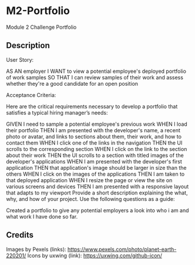 # M2-Portfolio
Module 2 Challenge Portfolio

## Description

User Story:

AS AN employer
I WANT to view a potential employee's deployed portfolio of work samples
SO THAT I can review samples of their work and assess whether they're a good candidate for an open position

Acceptance Criteria:

Here are the critical requirements necessary to develop a portfolio that satisfies a typical hiring manager’s needs:

GIVEN I need to sample a potential employee's previous work
WHEN I load their portfolio
THEN I am presented with the developer's name, a recent photo or avatar, and links to sections about them, their work, and how to contact them
WHEN I click one of the links in the navigation
THEN the UI scrolls to the corresponding section
WHEN I click on the link to the section about their work
THEN the UI scrolls to a section with titled images of the developer's applications
WHEN I am presented with the developer's first application
THEN that application's image should be larger in size than the others
WHEN I click on the images of the applications
THEN I am taken to that deployed application
WHEN I resize the page or view the site on various screens and devices
THEN I am presented with a responsive layout that adapts to my viewport
Provide a short description explaining the what, why, and how of your project. Use the following questions as a guide:

Created a portfolio to give any potential employers a look into who i am and what work I have done so far. 

## Credits

Images by Pexels (links): https://www.pexels.com/photo/planet-earth-220201/
Icons by uxwing (link): https://uxwing.com/github-icon/